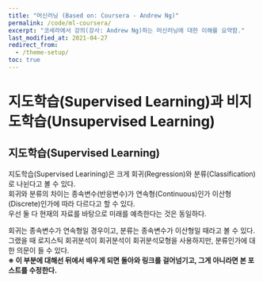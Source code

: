 ```yaml
---
title: "머신러닝 (Based on: Coursera - Andrew Ng)"
permalink: /code/ml-coursera/
excerpt: "코세라에서 강의(강사: Andrew Ng)하는 머신러닝에 대한 이해를 요약함."
last_modified_at: 2021-04-27
redirect_from:
  - /theme-setup/
toc: true
---
```




# 지도학습(Supervised Learning)과 비지도학습(Unsupervised Learning)
 
## 지도학습(Supervised Learning)

지도학습(Supervised Learining)은 크게 회귀(Regression)와 분류(Classification)로 나뉜다고 볼 수 있다.<br>
회귀와 분류의 차이는 종속변수(반응변수)가 연속형(Continuous)인가 이산형(Discrete)인가에 따라 다르다고 할 수 있다.<br>
우선 둘 다 현재의 자료를 바탕으로 미래를 예측한다는 것은 동일하다.<br>

회귀는 종속변수가 연속형일 경우이고, 분류는 종속변수가 이산형일 때라고 볼 수 있다.<br>
그랬을 때 로지스틱 회귀분석이 회귀분석이 회귀분석모형을 사용하지만, 분류인가에 대한 의문이 들 수 있다.<br>
**※ 이 부분에 대해선 뒤에서 배우게 되면 돌아와 링크를 걸어넘기고, 그게 아니라면 본 포스트를 수정한다.**




